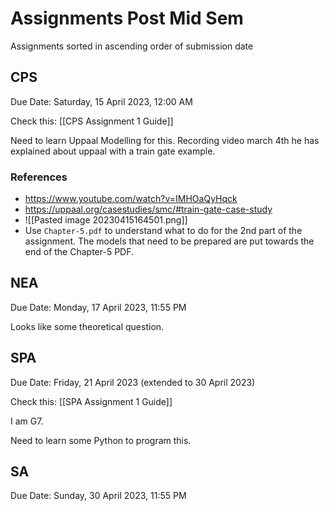 # Assignments Post Mid Sem

Assignments sorted in ascending order of submission date

## CPS

Due Date: Saturday, 15 April 2023, 12:00 AM

Check this: [[CPS Assignment 1 Guide]]

Need to learn Uppaal Modelling for this. Recording video march 4th he has explained about uppaal with a train gate example.

### References

- https://www.youtube.com/watch?v=IMHOaQyHqck
- https://uppaal.org/casestudies/smc/#train-gate-case-study
- ![[Pasted image 20230415164501.png]]
- Use `Chapter-5.pdf` to understand what to do for the 2nd part of the assignment. The models that need to be prepared are put towards the end of the Chapter-5 PDF.

## NEA

Due Date: Monday, 17 April 2023, 11:55 PM

Looks like some theoretical question.

## SPA

Due Date: Friday, 21 April 2023 (extended to 30 April 2023)

Check this: [[SPA Assignment 1 Guide]]

I am G7.

Need to learn some Python to program this.

## SA

Due Date: Sunday, 30 April 2023, 11:55 PM
